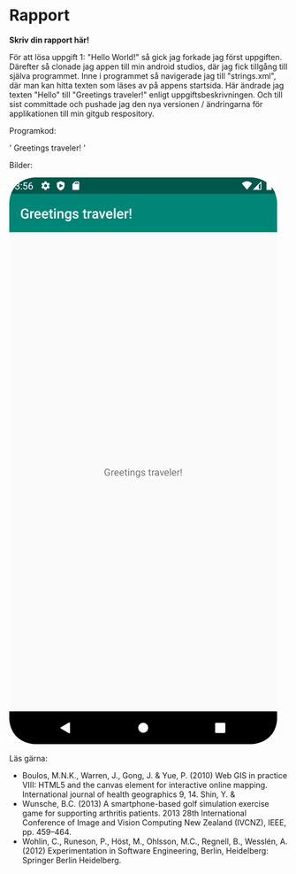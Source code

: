 
# Rapport

**Skriv din rapport här!**

För att lösa uppgift 1: "Hello World!" så gick jag forkade jag först uppgiften. Därefter så clonade jag appen till min android studios, 
där jag fick tillgång till själva programmet. Inne i programmet så navigerade jag till "strings.xml", där man kan hitta texten som läses av på
appens startsida. Här ändrade jag texten "Hello" till "Greetings traveler!" enligt uppgiftsbeskrivningen. Och till sist committade och pushade
jag den nya versionen / ändringarna för applikationen till min gitgub respository.


Programkod:

'<resources>
    <string name="app_name">Greetings traveler!</string>
</resources>'


Bilder:

![img.png](img.png)


Läs gärna:

- Boulos, M.N.K., Warren, J., Gong, J. & Yue, P. (2010) Web GIS in practice VIII: HTML5 and the canvas element for interactive online mapping. International journal of health geographics 9, 14. Shin, Y. &
- Wunsche, B.C. (2013) A smartphone-based golf simulation exercise game for supporting arthritis patients. 2013 28th International Conference of Image and Vision Computing New Zealand (IVCNZ), IEEE, pp. 459–464.
- Wohlin, C., Runeson, P., Höst, M., Ohlsson, M.C., Regnell, B., Wesslén, A. (2012) Experimentation in Software Engineering, Berlin, Heidelberg: Springer Berlin Heidelberg.
